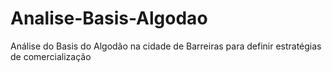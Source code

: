 # Analise-Basis-Algodao
Análise do Basis do Algodão na cidade de Barreiras para definir estratégias de comercialização
